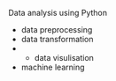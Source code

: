 Data analysis using Python
- data preprocessing
- data transformation
- - data visulisation
- machine learning
